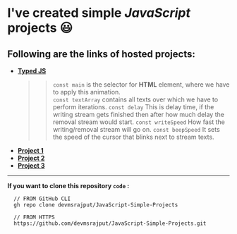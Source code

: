 # I've created simple _JavaScript_ projects 😃

## Following are the links of hosted projects:
+ __[Typed JS](https://devmsrajput.github.io/JavaScript-Simple-Projects/Typed%20JS/)__
  >>`const main` is the selector for __HTML__ element, where we have to apply this animation. <br>
  >>`const textArray` contains all texts over which we have to perform iterations.
  >>`const delay` This is delay time, if the writing stream gets finished then after how much delay the removal stream would start.
  >>`const writeSpeed` How fast the writing/removal stream will go on.
  >>`const beepSpeed` It sets the speed of the cursor that blinks next to stream texts.
+ __[Project 1](https://devmsrajput.github.io/JavaScript-Simple-Projects/project1/)__
+ __[Project 2](https://devmsrajput.github.io/JavaScript-Simple-Projects/project2/)__
+ __[Project 3](https://devmsrajput.github.io/JavaScript-Simple-Projects/project3/)__

***
__If you want to clone this repository `code` :__
```
  // FROM GitHub CLI
  gh repo clone devmsrajput/JavaScript-Simple-Projects
```
```
  // FROM HTTPS
  https://github.com/devmsrajput/JavaScript-Simple-Projects.git
```
